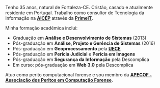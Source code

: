 Tenho 35 anos, natural de Fortaleza-CE. Cristão, casado e atualmente residente em Portugal. Trabalho como consultor de Tecnologia da Informação na <b><a href="https://www.portugalglobal.pt" target="blank">AICEP</a></b> através da <b><a href="https://www.primeit.pt" target="blank">PrimeIT</a></b>.

Minha formação acadêmica inclui:
- Graduação em <b>Análise e Desenvolvimento de Sistemas</b> (2013)
- Pós-graduação em <b>Análise, Projeto e Gerência de Sistemas</b> (2016)
- Pós-graduação em <b>Geoprocessamento</b> pela <b><a href="https://www.uece.br/" target="blank">UECE</a></b>
- Pós-graduação em <b>Perícia Judicial</b> e <b>Perícia em Imagens</b>
- Pós-graduação em <b>Segurança da Informação</b> pela Descomplica
- Em curso: pós-graduação em <b>Web 3.0</b> pela Descomplica

Atuo como perito computacional forense e sou membro da <b><a href="http://apecof.org.br/" target="blank">APECOF - Associação dos Peritos em Computação Forense</a></b>. 
